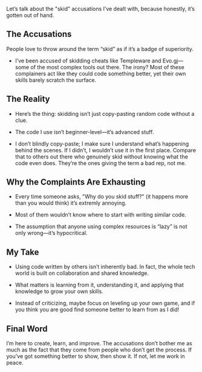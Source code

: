 
Let’s talk about the "skid" accusations I’ve dealt with, because honestly, it’s gotten out of hand.

## The Accusations
People love to throw around the term “skid” as if it’s a badge of superiority.

- I’ve been accused of skidding cheats like Templeware and Evo.gj—some of the most complex tools out there.
The irony? Most of these complainers act like they could code something better, yet their own skills barely scratch the surface.

## The Reality
- Here’s the thing: skidding isn’t just copy-pasting random code without a clue.

- The code I use isn’t beginner-level—it’s advanced stuff.

- I don’t blindly copy-paste; I make sure I understand what’s happening behind the scenes. If I didn’t, I wouldn’t use it in the first place.
Compare that to others out there who genuinely skid without knowing what the code even does. They’re the ones giving the term a bad rep, not me.

## Why the Complaints Are Exhausting
- Every time someone asks, "Why do you skid stuff?" (it happens more than you would think) it’s extremly annoying.

- Most of them wouldn’t know where to start with writing similar code.
- The assumption that anyone using complex resources is “lazy” is not only wrong—it’s hypocritical.
## My Take
- Using code written by others isn’t inherently bad. In fact, the whole tech world is built on collaboration and shared knowledge.

- What matters is learning from it, understanding it, and applying that knowledge to grow your own skills.
- Instead of criticizing, maybe focus on leveling up your own game, and if you think you are good find someone better to learn from as I did!

## Final Word
I’m here to create, learn, and improve. The accusations don’t bother me as much as the fact that they come from people who don’t get the process. If you’ve got something better to show, then show it. If not, let me work in peace.
